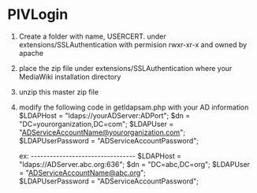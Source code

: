 PIVLogin
========
1. Create a folder with name, USERCERT. under extensions/SSLAuthentication with permision rwxr-xr-x and owned by apache
2. place the zip file under extensions/SSLAuthentication where your MediaWiki installation directory
3. unzip this master zip file
4. modify the following code in getldapsam.php with your AD information
      $LDAPHost = "ldaps://yourADServer:ADPort"; 
      $dn = "DC=yourorganization,DC=com";
      $LDAPUser = "ADServiceAccountName@yourorganization.com";  
      $LDAPUserPassword = "ADServiceAccountPassword";

    ex: ---------------------------------
      $LDAPHost = "ldaps://ADServer.abc.org:636"; 
     $dn = "DC=abc,DC=org";
     $LDAPUser = "ADServiceAccountName@abc.org";  
     $LDAPUserPassword = "ADServiceAccountPassword";       
